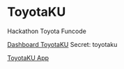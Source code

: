 # ToyotaKU
Hackathon Toyota Funcode

[Dashboard ToyotaKU](https://toyota-ku.web.app/)
Secret: toyotaku

[ToyotaKU App](https://appdistribution.firebase.dev/i/sd9Ma74g)